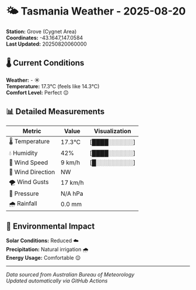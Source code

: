 # 🌤️ Tasmania Weather - 2025-08-20

**Station:** Grove (Cygnet Area)  
**Coordinates:** -43.1647,147.0584  
**Last Updated:** 20250820060000

## 🌡️ Current Conditions

**Weather:** - ☀️  
**Temperature:** 17.3°C (feels like 14.3°C)  
**Comfort Level:** Perfect 😌

## 📊 Detailed Measurements

| Metric | Value | Visualization |
|--------|-------|---------------|
| 🌡️ Temperature | 17.3°C | [████░░░░░░] |
| 💧 Humidity | 42% | [████░░░░░░] |
| 💨 Wind Speed | 9 km/h | [█░░░░░░░░░] |
| 🧭 Wind Direction | NW | |
| 🌪️ Wind Gusts | 17 km/h | |
| 🔽 Pressure | N/A hPa | |
| 🌧️ Rainfall | 0.0 mm | |

## 🌱 Environmental Impact

**Solar Conditions:** Reduced ☁️  
**Precipitation:** Natural irrigation 🌧️  
**Energy Usage:** Comfortable 😌

---
*Data sourced from Australian Bureau of Meteorology*  
*Updated automatically via GitHub Actions*
